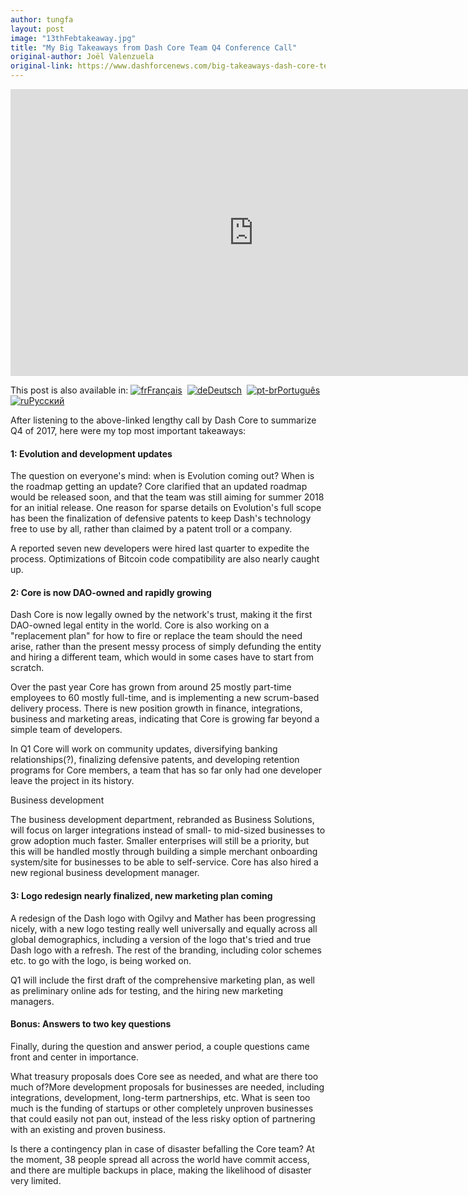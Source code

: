 ```yaml
---
author: tungfa
layout: post
image: "13thFebtakeaway.jpg"
title: "My Big Takeaways from Dash Core Team Q4 Conference Call"
original-author: Joël Valenzuela
original-link: https://www.dashforcenews.com/big-takeaways-dash-core-team-q4-conference-call/
---
```


<iframe width="777" height="459" src="https://www.youtube.com/embed/skj7BuM5Oak" frameborder="0" allow="autoplay; encrypted-media" allowfullscreen></iframe>

This post is also available in: [![fr](https://www.dashforcenews.com/wp-content/plugins/sitepress-multilingual-cms/res/flags/fr.png "Français")Français](https://www.dashforcenews.com/fr/conference-telephonique-q4-de-la-dash-core-team-resume-des-informations-importantes/)  [![de](https://www.dashforcenews.com/wp-content/plugins/sitepress-multilingual-cms/res/flags/de.png "Deutsch")Deutsch](https://www.dashforcenews.com/de/was-ich-aus-der-dash-core-q4-konferenzschaltung-mitgenommen-habe/)  [![pt-br](https://www.dashforcenews.com/wp-content/plugins/sitepress-multilingual-cms/res/flags/pt-br.png "Português")Português](https://www.dashforcenews.com/pt-br/minhas-grandes-conclusoes-da-teleconferencia-de-quarto-trimestre-do-dash-core/)  [![ru](https://www.dashforcenews.com/wp-content/plugins/sitepress-multilingual-cms/res/flags/ru.png "Русский")Русский](https://www.dashforcenews.com/ru/%d0%bc%d0%be%d0%b8-%d0%b2%d1%8b%d0%b2%d0%be%d0%b4%d1%8b-%d0%b8%d0%b7-%d0%ba%d0%be%d0%bd%d1%84%d0%b5%d1%80%d0%b5%d0%bd%d1%86%d0%b8%d0%b8-%d1%81-%d0%ba%d0%be%d0%bc%d0%b0%d0%bd%d0%b4%d0%be%d0%b9-dash-cor/)

After listening to the above-linked lengthy call by Dash Core to summarize Q4 of 2017, here were my top most important takeaways:

#### 1: Evolution and development updates

The question on everyone's mind: when is Evolution coming out? When is the roadmap getting an update? Core clarified that an updated roadmap would be released soon, and that the team was still aiming for summer 2018 for an initial release. One reason for sparse details on Evolution's full scope has been the finalization of defensive patents to keep Dash's technology free to use by all, rather than claimed by a patent troll or a company.

A reported seven new developers were hired last quarter to expedite the process. Optimizations of Bitcoin code compatibility are also nearly caught up.

#### 2: Core is now DAO-owned and rapidly growing

Dash Core is now legally owned by the network's trust, making it the first DAO-owned legal entity in the world. Core is also working on a "replacement plan" for how to fire or replace the team should the need arise, rather than the present messy process of simply defunding the entity and hiring a different team, which would in some cases have to start from scratch.

Over the past year Core has grown from around 25 mostly part-time employees to 60 mostly full-time, and is implementing a new scrum-based delivery process. There is new position growth in finance, integrations, business and marketing areas, indicating that Core is growing far beyond a simple team of developers.

In Q1 Core will work on community updates, diversifying banking relationships(?), finalizing defensive patents, and developing retention programs for Core members, a team that has so far only had one developer leave the project in its history.

Business development

The business development department, rebranded as Business Solutions, will focus on larger integrations instead of small- to mid-sized businesses to grow adoption much faster. Smaller enterprises will still be a priority, but this will be handled mostly through building a simple merchant onboarding system/site for businesses to be able to self-service. Core has also hired a new regional business development manager.

#### 3: Logo redesign nearly finalized, new marketing plan coming

A redesign of the Dash logo with Ogilvy and Mather has been progressing nicely, with a new logo testing really well universally and equally across all global demographics, including a version of the logo that's tried and true Dash logo with a refresh. The rest of the branding, including color schemes etc. to go with the logo, is being worked on.

Q1 will include the first draft of the comprehensive marketing plan, as well as preliminary online ads for testing, and the hiring new marketing managers.

#### Bonus: Answers to two key questions

Finally, during the question and answer period, a couple questions came front and center in importance.

What treasury proposals does Core see as needed, and what are there too much of?More development proposals for businesses are needed, including integrations, development, long-term partnerships, etc. What is seen too much is the funding of startups or other completely unproven businesses that could easily not pan out, instead of the less risky option of partnering with an existing and proven business.

Is there a contingency plan in case of disaster befalling the Core team? At the moment, 38 people spread all across the world have commit access, and there are multiple backups in place, making the likelihood of disaster very limited.
